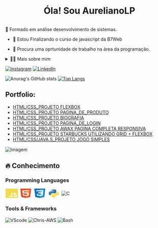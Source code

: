 <!--título-->
<div id="user-content-toc">
  <ul align="center">
    <summary><h1 style="display: inline-block">Óla! Sou AurelianoLP</h1></summary>
</div>

<!-- Presentation -->
<p>
  👋 Formado em análise desenvolvimento de sistemas.

  - 🌱 Estou Finalizando o curso de javascript da B7Web

  - 🔭 Procura uma oprtunidade de trabalho na área da programação.
</p>

<!-- Dropdown -->
<details>
  <summary>👨‍💻 Mais sobre mim</summary>

  - 💬 Tenho 21 anos, formado em analise e desenvolvimento de sistemas na facudade Unopar polo Lagoa da Prata MG, Busco uma oportunidade no área de programação.

  - ⚡ Trabalhei mais de 2 anos como tecnico e manutenção de computadores na TRcomputadores, Lagoa da Prata MG, trabalhei 7 mesês na Sommus Sistemas como suporte tecnico. \o/
</details>

<!-- Links -->
[![Instagram](https://img.shields.io/badge/Instagram-E4405F?style=for-the-badge&logo=instagram&logoColor=white)](https://www.instagram.com/aureliano.hmp/?igsh=a3IxNnpxbTRkNHAx&utm_source=qr)
[![LinkedIn](https://img.shields.io/badge/LinkedIn-0077B5?style=for-the-badge&logo=linkedin&logoColor=white)](https://www.linkedin.com/in/aureliano-henrqiue-b9888b273/)

<!-- GithubStats -->
![Anurag's GitHub stats](https://github-readme-stats.vercel.app/api?username=AurelianoLP&show_icons=true&theme=gotham)
[![Top Langs](https://github-readme-stats.vercel.app/api/top-langs/?username=AurelianoLP&show_icons=true&theme=gotham)](https://github.com/anuraghazra/github-readme-stats)

<!-- Portfolio -->
## Portfolio:
- [HTML/CSS_PROJETO FLEXBOX](https://aurelianolp.github.io/ProjetoFlexbox/)
- [HTML/CSS_PROJETO PAGINA_DE_PRODUTO](https://aurelianolp.github.io/ProjetoProductLanding/)
- [HTML/CSS_PROJETO BIOGRAFIA](https://aurelianolp.github.io/ProjetoBiografia/)
- [HTML/CSS_PROJETO PAGINA_DE_LOGIN](https://aurelianolp.github.io/ProjetoTelaLogin/)
- [HTML/CSS_PROJETO AWAX PAGINA COMPLETA RESPONSIVA](https://aurelianolp.github.io/ProjetoAwax/)
- [HTML/CSS_PROJETO STARBUCKS UTILIZANDO GRID + FLEXBOX](https://aurelianolp.github.io/ProjetoStarbucks/)
- [HTML/CSS/JAVA.S_PROJETO JOGO SIMPLES](https://aurelianolp.github.io/ProjetoJogoJS/)
<!-- GIF -->
<p align="left">
  <img align="center" src="https://github.com/VariableBee/VariableBee/assets/77739311/4e9f41af-6b57-49a7-b15a-74322e96b4d7" alt="Imagem">
</p>

## 🔥 Conhecimento
<!-- Skills: Programming Languages -->
  <div style="flex-basis: 48%;">
    <h3>Programming Languages</h3>
    <img align="center" alt="Js" height="30" width="40" src="https://raw.githubusercontent.com/devicons/devicon/master/icons/javascript/javascript-plain.svg">
    <img align="center" alt="HTML" height="30" width="40" src="https://raw.githubusercontent.com/devicons/devicon/master/icons/html5/html5-original.svg">
    <img align="center" alt="CSS" height="30" width="40" src="https://raw.githubusercontent.com/devicons/devicon/master/icons/css3/css3-original.svg">
    <img align="center" alt="Python" height="30" width="40" src="https://raw.githubusercontent.com/devicons/devicon/master/icons/python/python-original.svg">
    <img align="center" alt="C" height="30" width="40" src="https://cdn.jsdelivr.net/gh/devicons/devicon/icons/csharp/csharp-original.svg">
  </div>
  
  <!-- Skills: Tools & Frameworks -->
  <div style="flex-basis: 48%;">
    <h3>Tools & Frameworks</h3>
    <img align="center" alt="VScode" height="30" width="40" src="https://cdn.jsdelivr.net/gh/devicons/devicon/icons/vscode/vscode-original.svg">
    <img align="center" alt="Chris-AWS" height="30" width="40" src="https://cdn.jsdelivr.net/gh/devicons/devicon/icons/git/git-original.svg">
    <img align="center" alt="Bash" height="30" width="40" src="https://cdn.jsdelivr.net/gh/devicons/devicon/icons/mysql/mysql-original.svg" height="40" alt="mysql logo" ">
  </div>
